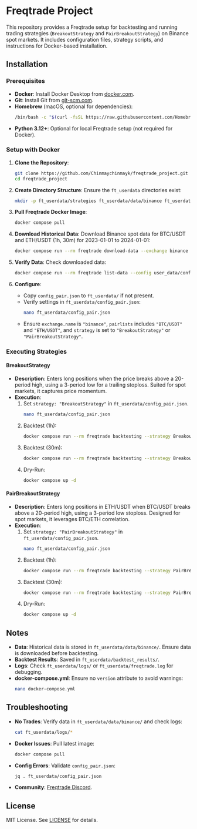 # Freqtrade Project

This repository provides a Freqtrade setup for backtesting and running trading strategies (`BreakoutStrategy` and `PairBreakoutStrategy`) on Binance spot markets. It includes configuration files, strategy scripts, and instructions for Docker-based installation.

## Installation

### Prerequisites
- **Docker**: Install Docker Desktop from [docker.com](https://www.docker.com/get-started).
- **Git**: Install Git from [git-scm.com](https://git-scm.com/downloads).
- **Homebrew** (macOS, optional for dependencies):
  ```bash
  /bin/bash -c "$(curl -fsSL https://raw.githubusercontent.com/Homebrew/install/HEAD/install.sh)"
  ```
- **Python 3.12+**: Optional for local Freqtrade setup (not required for Docker).

### Setup with Docker

1. **Clone the Repository**:
   ```bash
   git clone https://github.com/Chinmaychinmayk/freqtrade_project.git
   cd freqtrade_project
   ```

2. **Create Directory Structure**:
   Ensure the `ft_userdata` directories exist:
   ```bash
   mkdir -p ft_userdata/strategies ft_userdata/data/binance ft_userdata/logs
   ```

3. **Pull Freqtrade Docker Image**:
   ```bash
   docker compose pull
   ```

4. **Download Historical Data**:
   Download Binance spot data for BTC/USDT and ETH/USDT (1h, 30m) for 2023-01-01 to 2024-01-01:
   ```bash
   docker compose run --rm freqtrade download-data --exchange binance --pairs BTC/USDT ETH/USDT --timeframes 1h 30m --timerange 20230101-20240101 --erase --data-dir user_data/data/binance
   ```

5. **Verify Data**:
   Check downloaded data:
   ```bash
   docker compose run --rm freqtrade list-data --config user_data/config_pair.json --show-timerange
   ```

6. **Configure**:
   - Copy `config_pair.json` to `ft_userdata/` if not present.
   - Verify settings in `ft_userdata/config_pair.json`:
     ```bash
     nano ft_userdata/config_pair.json
     ```
   - Ensure `exchange.name` is `"binance"`, `pairlists` includes `"BTC/USDT"` and `"ETH/USDT"`, and `strategy` is set to `"BreakoutStrategy"` or `"PairBreakoutStrategy"`.

### Executing Strategies

#### BreakoutStrategy
- **Description**: Enters long positions when the price breaks above a 20-period high, using a 3-period low for a trailing stoploss. Suited for spot markets, it captures price momentum.
- **Execution**:
  1. Set `strategy: "BreakoutStrategy"` in `ft_userdata/config_pair.json`.
     ```bash
     nano ft_userdata/config_pair.json
     ```
  2. Backtest (1h):
     ```bash
     docker compose run --rm freqtrade backtesting --strategy BreakoutStrategy --config user_data/config_pair.json --timeframe 1h --timerange 20230101-20240101 --dry-run-wallet 1000 --export trades
     ```
  3. Backtest (30m):
     ```bash
     docker compose run --rm freqtrade backtesting --strategy BreakoutStrategy --config user_data/config_pair.json --timeframe 30m --timerange 20230101-20240101 --dry-run-wallet 1000 --export trades
     ```
  4. Dry-Run:
     ```bash
     docker compose up -d
     ```

#### PairBreakoutStrategy
- **Description**: Enters long positions in ETH/USDT when BTC/USDT breaks above a 20-period high, using a 3-period low stoploss. Designed for spot markets, it leverages BTC/ETH correlation.
- **Execution**:
  1. Set `strategy: "PairBreakoutStrategy"` in `ft_userdata/config_pair.json`.
     ```bash
     nano ft_userdata/config_pair.json
     ```
  2. Backtest (1h):
     ```bash
     docker compose run --rm freqtrade backtesting --strategy PairBreakoutStrategy --config user_data/config_pair.json --timeframe 1h --timerange 20230101-20240101 --dry-run-wallet 1000 --export trades
     ```
  3. Backtest (30m):
     ```bash
     docker compose run --rm freqtrade backtesting --strategy PairBreakoutStrategy --config user_data/config_pair.json --timeframe 30m --timerange 20230101-20240101 --dry-run-wallet 1000 --export trades
     ```
  4. Dry-Run:
     ```bash
     docker compose up -d
     ```

## Notes
- **Data**: Historical data is stored in `ft_userdata/data/binance/`. Ensure data is downloaded before backtesting.
- **Backtest Results**: Saved in `ft_userdata/backtest_results/`.
- **Logs**: Check `ft_userdata/logs/` or `ft_userdata/freqtrade.log` for debugging.
- **docker-compose.yml**: Ensure no `version` attribute to avoid warnings:
  ```bash
  nano docker-compose.yml
  ```

## Troubleshooting
- **No Trades**: Verify data in `ft_userdata/data/binance/` and check logs:
  ```bash
  cat ft_userdata/logs/*
  ```
- **Docker Issues**: Pull latest image:
  ```bash
  docker compose pull
  ```
- **Config Errors**: Validate `config_pair.json`:
  ```bash
  jq . ft_userdata/config_pair.json
  ```
- **Community**: [Freqtrade Discord](https://discord.com/invite/4N4zCjr).

## License
MIT License. See [LICENSE](LICENSE) for details.